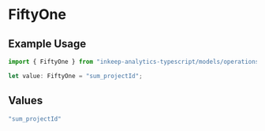 # FiftyOne

## Example Usage

```typescript
import { FiftyOne } from "inkeep-analytics-typescript/models/operations";

let value: FiftyOne = "sum_projectId";
```

## Values

```typescript
"sum_projectId"
```
